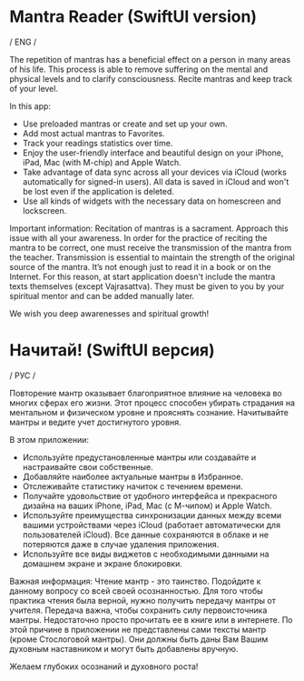 # Mantra Reader (SwiftUI version)

/ ENG /

The repetition of mantras has a beneficial effect on a person in many areas of his life. This process is able to remove suffering on the mental and physical levels and to clarify consciousness.
Recite mantras and keep track of your level.

In this app:
- Use preloaded mantras or create and set up your own.
- Add most actual mantras to Favorites.
- Track your readings statistics over time.
- Enjoy the user-friendly interface and beautiful design on your iPhone, iPad, Mac (with M-chip) and Apple Watch.
- Take advantage of data sync across all your devices via iCloud (works automatically for signed-in users). All data is saved in iCloud and won't be lost even if the application is deleted.
- Use all kinds of widgets with the necessary data on homescreen and lockscreen.

Important information:
Recitation of mantras is a sacrament.
Approach this issue with all your awareness.
In order for the practice of reciting the mantra to be correct, one must receive the transmission of the mantra from the teacher. Transmission is essential to maintain the strength of the original source of the mantra. It’s not enough just to read it in a book or on the Internet.
For this reason, at start application doesn't include the mantra texts themselves (except Vajrasattva). They must be given to you by your spiritual mentor and can be added manually later.

We wish you deep awarenesses and spiritual growth!

# Начитай! (SwiftUI версия)

/ РУС /

Повторение мантр оказывает благоприятное влияние на человека во многих сферах его жизни. Этот процесс способен убирать страдания на ментальном и физическом уровне и прояснять сознание.
Начитывайте мантры и ведите учет достигнутого уровня.

В этом приложении:
- Используйте предустановленные мантры или создавайте и настраивайте свои собственные.
- Добавляйте наиболее актуальные мантры в Избранное.
- Отслеживайте статистику начиток с течением времени.
- Получайте удовольствие от удобного интерфейса и прекрасного дизайна на ваших iPhone, iPad, Mac (с М-чипом) и Apple Watch.
- Используйте преимущества синхронизации данных между всеми вашими устройствами через iCloud (работает автоматически для пользователей iCloud). Все данные сохраняются в облаке и не потеряются даже в случае удаления приложения.
- Используйте все виды виджетов с необходимыми данными на домашнем экране и экране блокировки.

Важная информация:
Чтение мантр - это таинство. Подойдите к данному вопросу со всей своей осознанностью.
Для того чтобы практика чтения была верной, нужно получить передачу мантры от учителя. Передача важна, чтобы сохранить силу первоисточника мантры. Недостаточно просто прочитать ее в книге или в интернете.
По этой причине в приложении не представлены сами тексты мантр (кроме Стослоговой мантры). Они должны быть даны Вам Вашим духовным наставником и могут быть добавлены вручную.

Желаем глубоких осознаний и духовного роста!
